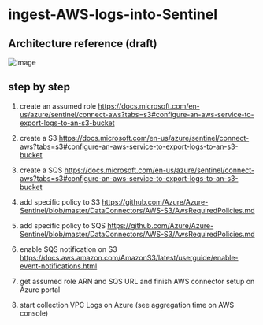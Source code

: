 # ingest-AWS-logs-into-Sentinel

## Architecture reference (draft)

![image](https://user-images.githubusercontent.com/97529152/154762225-aec74571-97ca-4a0b-b109-8a28e18ca98b.png)

## step by step

1. create an assumed role
  https://docs.microsoft.com/en-us/azure/sentinel/connect-aws?tabs=s3#configure-an-aws-service-to-export-logs-to-an-s3-bucket
  
2. create a S3
  https://docs.microsoft.com/en-us/azure/sentinel/connect-aws?tabs=s3#configure-an-aws-service-to-export-logs-to-an-s3-bucket
  
3. create a SQS
  https://docs.microsoft.com/en-us/azure/sentinel/connect-aws?tabs=s3#configure-an-aws-service-to-export-logs-to-an-s3-bucket
  
4. add specific policy to S3
  https://github.com/Azure/Azure-Sentinel/blob/master/DataConnectors/AWS-S3/AwsRequiredPolicies.md
	
5. add specific policy to SQS
	https://github.com/Azure/Azure-Sentinel/blob/master/DataConnectors/AWS-S3/AwsRequiredPolicies.md
  
6. enable SQS notification on S3
  https://docs.aws.amazon.com/AmazonS3/latest/userguide/enable-event-notifications.html
	
7. get assumed role ARN and SQS URL and finish AWS connector setup on Azure portal
  
8. start collection VPC Logs on Azure (see aggregation time on AWS console)
